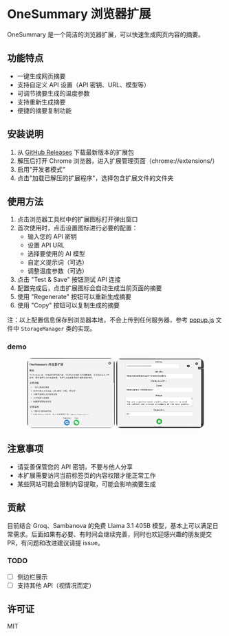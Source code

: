 # OneSummary 浏览器扩展

OneSummary 是一个简洁的浏览器扩展，可以快速生成网页内容的摘要。

## 功能特点

- 一键生成网页摘要
- 支持自定义 API 设置（API 密钥、URL、模型等）
- 可调节摘要生成的温度参数
- 支持重新生成摘要
- 便捷的摘要复制功能

## 安装说明
1. 从 [GitHub Releases](https://github.com/ultrasev/1summary/releases) 下载最新版本的扩展包
2. 解压后打开 Chrome 浏览器，进入扩展管理页面（chrome://extensions/）
3. 启用"开发者模式"
4. 点击"加载已解压的扩展程序"，选择包含扩展文件的文件夹

## 使用方法

1. 点击浏览器工具栏中的扩展图标打开弹出窗口
2. 首次使用时，点击设置图标进行必要的配置：
   - 输入您的 API 密钥
   - 设置 API URL
   - 选择要使用的 AI 模型
   - 自定义提示词（可选）
   - 调整温度参数（可选）
3. 点击 "Test & Save" 按钮测试 API 连接
4. 配置完成后，点击扩展图标会自动生成当前页面的摘要
5. 使用 "Regenerate" 按钮可以重新生成摘要
6. 使用 "Copy" 按钮可以复制生成的摘要

注：以上配置信息保存到浏览器本地，不会上传到任何服务器，参考 [popup.js](./onesummary/popup.js) 文件中 `StorageManager` 类的实现。

### demo

<figure style="text-align: center; radius:10pt">
  <img src="public/demo1.png" alt="演示图片1" width="48%" style="border-radius: 10px;">
  <img src="public/demo2.png" alt="演示图片2" width="48%" style="border-radius: 10px;">
</figure>


## 注意事项

- 请妥善保管您的 API 密钥，不要与他人分享
- 本扩展需要访问当前标签页的内容权限才能正常工作
- 某些网站可能会限制内容提取，可能会影响摘要生成

## 贡献
目前结合 Groq、Sambanova 的免费 Llama 3.1 405B 模型，基本上可以满足日常需求。后面如果有必要、有时间会继续完善，同时也欢迎感兴趣的朋友提交 PR，有问题和改进建议请提 issue。

### TODO


- [ ] 侧边栏展示
- [ ] 支持其他 API（视情况而定）

## 许可证

MIT
